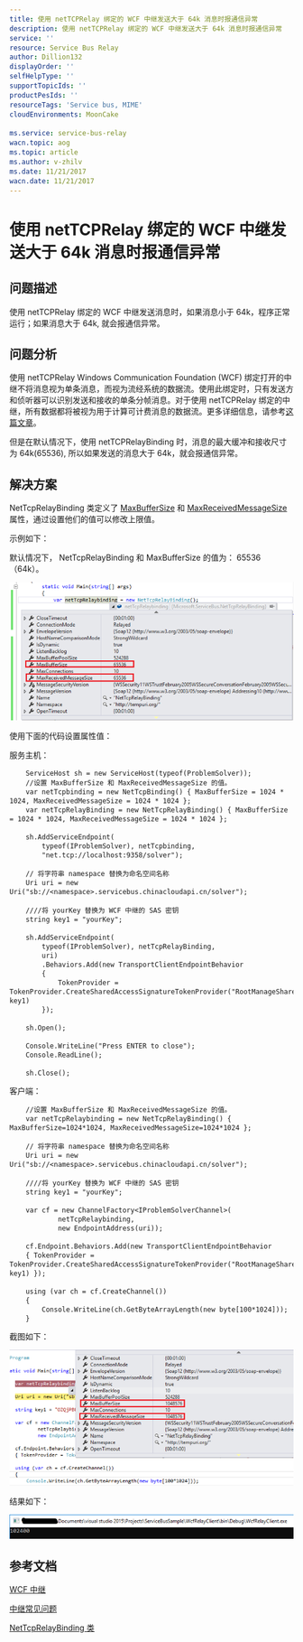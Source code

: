 ```yaml
---
title: 使用 netTCPRelay 绑定的 WCF 中继发送大于 64k 消息时报通信异常
description: 使用 netTCPRelay 绑定的 WCF 中继发送大于 64k 消息时报通信异常
service: ''
resource: Service Bus Relay
author: Dillion132
displayOrder: ''
selfHelpType: ''
supportTopicIds: ''
productPesIds: ''
resourceTags: 'Service bus, MIME'
cloudEnvironments: MoonCake

ms.service: service-bus-relay
wacn.topic: aog
ms.topic: article
ms.author: v-zhilv
ms.date: 11/21/2017
wacn.date: 11/21/2017
---
```


# 使用 netTCPRelay 绑定的 WCF 中继发送大于 64k 消息时报通信异常

## 问题描述

使用 netTCPRelay 绑定的 WCF 中继发送消息时，如果消息小于 64k，程序正常运行；如果消息大于 64k, 就会报通信异常。

## 问题分析

使用 netTCPRelay Windows Communication Foundation (WCF) 绑定打开的中继不将消息视为单条消息，而视为流经系统的数据流。使用此绑定时，只有发送方和侦听器可以识别发送和接收的单条分帧消息。对于使用 netTCPRelay 绑定的中继，所有数据都将被视为用于计算可计费消息的数据流。更多详细信息，请参考[这篇文章](https://docs.azure.cn/zh-cn/service-bus-relay/relay-faq)。

但是在默认情况下，使用 netTCPRelayBinding 时，消息的最大缓冲和接收尺寸为 64k(65536), 所以如果发送的消息大于 64k，就会报通信异常。

## 解决方案

NetTcpRelayBinding 类定义了 [MaxBufferSize](https://docs.microsoft.com/dotnet/api/microsoft.servicebus.nettcprelaybindingbase.maxbuffersize?view=azure-dotnet#Microsoft_ServiceBus_NetTcpRelayBindingBase_MaxBufferSize) 和 [MaxReceivedMessageSize](https://docs.microsoft.com/dotnet/api/microsoft.servicebus.nettcprelaybindingbase.maxreceivedmessagesize?view=azure-dotnet) 属性，通过设置他们的值可以修改上限值。

示例如下：

默认情况下， NetTcpRelayBinding 和 MaxBufferSize 的值为： 65536（64k）。

![servicebusrelay1.PNG](./media/aog-service-bus-relay-send-wcf-relay-message-more-than-64k/servicebusrelay1.PNG)

使用下面的代码设置属性值：

服务主机：

```
    ServiceHost sh = new ServiceHost(typeof(ProblemSolver));
    //设置 MaxBufferSize 和 MaxReceivedMessageSize 的值。
    var netTcpbinding = new NetTcpBinding() { MaxBufferSize = 1024 * 1024, MaxReceivedMessageSize = 1024 * 1024 };
    var netTcpRelayBinding = new NetTcpRelayBinding() { MaxBufferSize = 1024 * 1024, MaxReceivedMessageSize = 1024 * 1024 };

    sh.AddServiceEndpoint(
        typeof(IProblemSolver), netTcpbinding,
        "net.tcp://localhost:9358/solver");

    // 将字符串 namespace 替换为命名空间名称
    Uri uri = new Uri("sb://<namespace>.servicebus.chinacloudapi.cn/solver");
    
    ////将 yourKey 替换为 WCF 中继的 SAS 密钥
    string key1 = "yourKey";

    sh.AddServiceEndpoint(
        typeof(IProblemSolver), netTcpRelayBinding,
        uri)
        .Behaviors.Add(new TransportClientEndpointBehavior
        {
            TokenProvider = TokenProvider.CreateSharedAccessSignatureTokenProvider("RootManageSharedAccessKey", key1)
        });

    sh.Open();

    Console.WriteLine("Press ENTER to close");
    Console.ReadLine();

    sh.Close();
```

客户端：

```
    //设置 MaxBufferSize 和 MaxReceivedMessageSize 的值。
    var netTcpRelaybinding = new NetTcpRelayBinding() { MaxBufferSize=1024*1024, MaxReceivedMessageSize=1024*1024 };

    // 将字符串 namespace 替换为命名空间名称
    Uri uri = new Uri("sb://<namespace>.servicebus.chinacloudapi.cn/solver");
    
    ////将 yourKey 替换为 WCF 中继的 SAS 密钥
    string key1 = "yourKey";

    var cf = new ChannelFactory<IProblemSolverChannel>(
            netTcpRelaybinding,
            new EndpointAddress(uri));

    cf.Endpoint.Behaviors.Add(new TransportClientEndpointBehavior
    { TokenProvider = TokenProvider.CreateSharedAccessSignatureTokenProvider("RootManageSharedAccessKey", key1) });

    using (var ch = cf.CreateChannel())
    {
        Console.WriteLine(ch.GetByteArrayLength(new byte[100*1024]));
    }
```

截图如下：

![servicebusrelay2.PNG](./media/aog-service-bus-relay-send-wcf-relay-message-more-than-64k/servicebusrelay2.PNG)

结果如下：

![result](./media/aog-service-bus-relay-send-wcf-relay-message-more-than-64k/servicebusresult.PNG)

## 参考文档

[WCF 中继](https://docs.azure.cn/service-bus-relay/relay-wcf-dotnet-get-started)

[中继常见问题](https://docs.azure.cn/service-bus-relay/relay-faq)

[NetTcpRelayBinding 类](https://docs.microsoft.com/dotnet/api/microsoft.servicebus.nettcprelaybindingbase?view=azure-dotnet)